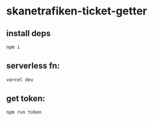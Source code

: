 # skanetrafiken-ticket-getter

## install deps

```bash
npm i
```

## serverless fn:

```bash
vercel dev
```

## get token:
```bash
npm run token
```
